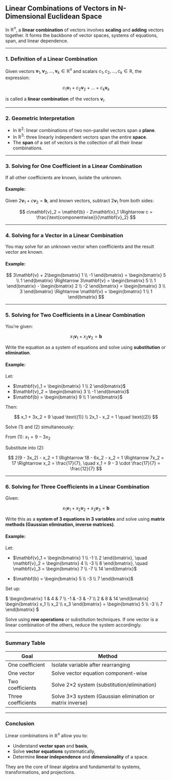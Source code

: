 ## **Linear Combinations of Vectors in N-Dimensional Euclidean Space**

In $\mathbb{R}^n$, a **linear combination** of vectors involves **scaling** and **adding** vectors 
together. It forms the backbone of vector spaces, systems of equations, span, and linear dependence.

---

### **1. Definition of a Linear Combination**

Given vectors $\mathbf{v}_1, \mathbf{v}_2, \dots, \mathbf{v}_k \in \mathbb{R}^n$ and scalars $c_1, c_2, \dots, c_k \in \mathbb{R}$, the expression:

$$
c_1\mathbf{v}_1 + c_2\mathbf{v}_2 + \dots + c_k\mathbf{v}_k
$$

is called a **linear combination** of the vectors $\mathbf{v}_i$.

---

### **2. Geometric Interpretation**

* In $\mathbb{R}^2$: linear combinations of two non-parallel vectors span a **plane**.
* In $\mathbb{R}^3$: three linearly independent vectors span the entire **space**.
* The **span** of a set of vectors is the collection of all their linear combinations.

---

### **3. Solving for One Coefficient in a Linear Combination**

If all other coefficients are known, isolate the unknown.

#### **Example:**

Given $2\mathbf{v}_1 + c\mathbf{v}_2 = \mathbf{b}$, and known vectors, subtract $2\mathbf{v}_1$ from both sides:

$$
c\mathbf{v}_2 = \mathbf{b} - 2\mathbf{v}_1 \Rightarrow c = \frac{\text{componentwise}}{\mathbf{v}_2}
$$

---

### **4. Solving for a Vector in a Linear Combination**

You may solve for an unknown vector when coefficients and the result vector are known.

#### **Example:**

$$
3\mathbf{v} + 2\begin{bmatrix} 1 \\ -1 \end{bmatrix} = \begin{bmatrix} 5 \\ 1 \end{bmatrix}
\Rightarrow
3\mathbf{v} = \begin{bmatrix} 5 \\ 1 \end{bmatrix} - \begin{bmatrix} 2 \\ -2 \end{bmatrix} = \begin{bmatrix} 3 \\ 3 \end{bmatrix}
\Rightarrow \mathbf{v} = \begin{bmatrix} 1 \\ 1 \end{bmatrix}
$$

---

### **5. Solving for Two Coefficients in a Linear Combination**

You’re given:

$$
x_1\mathbf{v}_1 + x_2\mathbf{v}_2 = \mathbf{b}
$$

Write the equation as a system of equations and solve using **substitution** or **elimination**.

#### **Example:**

Let:

* $`\mathbf{v}_1 = \begin{bmatrix} 1 \\ 2 \end{bmatrix}`$
* $`\mathbf{v}_2 = \begin{bmatrix} 3 \\ -1 \end{bmatrix}`$
* $`\mathbf{b} = \begin{bmatrix} 9 \\ 1 \end{bmatrix}`$

Then:

$$
x_1 + 3x_2 = 9 \quad \text{(1)} \\
2x_1 - x_2 = 1 \quad \text{(2)}
$$

Solve (1) and (2) simultaneously:

From (1): $x_1 = 9 - 3x_2$

Substitute into (2):

$$
2(9 - 3x_2) - x_2 = 1 \Rightarrow 18 - 6x_2 - x_2 = 1 \Rightarrow 7x_2 = 17 \Rightarrow x_2 = \frac{17}{7}, \quad x_1 = 9 - 3 \cdot \frac{17}{7} = \frac{12}{7}
$$

---

### **6. Solving for Three Coefficients in a Linear Combination**

Given:

$$
x_1\mathbf{v}_1 + x_2\mathbf{v}_2 + x_3\mathbf{v}_3 = \mathbf{b}
$$

Write this as a **system of 3 equations in 3 variables** and solve using **matrix methods (Gaussian elimination, inverse matrices)**.

#### **Example:**

Let:

* $`\mathbf{v}_1 = \begin{bmatrix} 1 \\ -1 \\ 2 \end{bmatrix}, \quad
  \mathbf{v}_2 = \begin{bmatrix} 4 \\ -3 \\ 8 \end{bmatrix}, \quad
  \mathbf{v}_3 = \begin{bmatrix} 7 \\ -7 \\ 14 \end{bmatrix}`$

* $`\mathbf{b} = \begin{bmatrix} 5 \\ -3 \\ 7 \end{bmatrix}`$

Set up:

$` \begin{bmatrix}  1 & 4 & 7 \\ -1 & -3 & -7 \\ 2 & 8 & 14  \end{bmatrix}  \begin{bmatrix}  x_1 \\ x_2 \\ x_3  \end{bmatrix} =  \begin{bmatrix}  5 \\ -3 \\ 7  \end{bmatrix} `$

Solve using **row operations** or substitution techniques. If one vector is a linear combination of the others, reduce the system accordingly.

---

### Summary Table

| Goal               | Method                                                    |
| ------------------ | --------------------------------------------------------- |
| One coefficient    | Isolate variable after rearranging                        |
| One vector         | Solve vector equation component-wise                      |
| Two coefficients   | Solve 2×2 system (substitution/elimination)               |
| Three coefficients | Solve 3×3 system (Gaussian elimination or matrix inverse) |

---

### **Conclusion**

Linear combinations in $\mathbb{R}^n$ allow you to:

* Understand **vector span** and **basis**,
* Solve **vector equations** systematically,
* Determine **linear independence** and **dimensionality** of a space.

They are the core of linear algebra and fundamental to systems, transformations, and projections.
